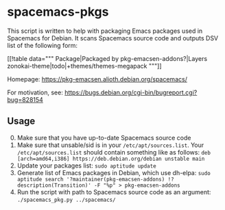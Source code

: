 # spacemacs-pkgs

This script is written to help with packaging Emacs packages used in Spacemacs for Debian. It scans Spacemacs source code and outputs DSV list of the following form:

[[!table  data="""
Package|Packaged by pkg-emacsen-addons?|Layers
zonokai-theme|todo|+themes/themes-megapack
"""]]

Homepage: https://pkg-emacsen.alioth.debian.org/spacemacs/

For motivation, see: https://bugs.debian.org/cgi-bin/bugreport.cgi?bug=828154

## Usage

0. Make sure that you have up-to-date Spacemacs source code
1. Make sure that unsable/sid is in your `/etc/apt/sources.list`. Your `/etc/apt/sources.list` should contain something like as follows: `deb [arch=amd64,i386] https://deb.debian.org/debian unstable main`
2. Update your packages list: `sudo aptitude update`
3. Generate list of Emacs packages in Debian, which use dh-elpa: `sudo aptitude search '?maintainer(pkg-emacsen-addons) !?description(Transition)' -F "%p" > pkg-emacsen-addons`
4. Run the script with path to Spacemacs source code as an argument: `./spacemacs_pkg.py ../spacemacs/`

